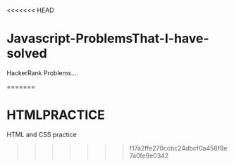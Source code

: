 <<<<<<< HEAD
# Javascript-ProblemsThat-I-have-solved
   
  HackerRank Problems....


=======
# HTMLPRACTICE
HTML and CSS practice
>>>>>>> f17a2ffe270ccbc24dbcf0a458f8e7a0fe9e0342
